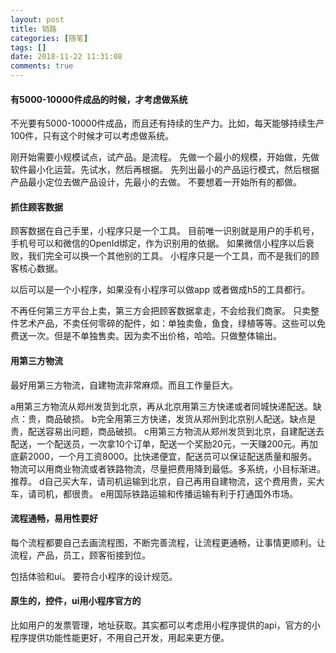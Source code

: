 ```yaml
---
layout: post
title: 销路
categories: [随笔]
tags: []
date: 2018-11-22 11:31:08
comments: true
---
```


#### 有5000-10000件成品的时候，才考虑做系统

不光要有5000-10000件成品，而且还有持续的生产力。比如，每天能够持续生产100件，只有这个时候才可以考虑做系统。

刚开始需要小规模试点，试产品。是流程。
先做一个最小的规模，开始做，先做软件最小化运营。先试水，然后再根据。
先列出最小的产品运行模式，然后根据产品最小定位去做产品设计，先最小的去做。
不要想着一开始所有的都做。

#### 抓住顾客数据

顾客数据在自己手里，小程序只是一个工具。
目前唯一识别就是用户的手机号，手机号可以和微信的OpenId绑定，作为识别用的依据。
如果微信小程序以后衰败，我们完全可以换一个其他别的工具。
小程序只是一个工具，而不是我们的顾客核心数据。

以后可以是一个小程序，如果没有小程序可以做app
或者做成h5的工具都行。

不再任何第三方平台上卖，第三方会把顾客数据拿走，不会给我们商家。
只卖整件艺术产品，不卖任何零碎的配件，如：单独卖鱼，鱼食，绿植等等。这些可以免费送一次。但是不单独售卖。因为卖不出价格，哈哈。只做整体输出。

#### 用第三方物流

最好用第三方物流，自建物流非常麻烦。而且工作量巨大。

a用第三方物流从郑州发货到北京，再从北京用第三方快递或者同城快递配送。缺点：贵，商品破损。
b完全用第三方快递，发货从郑州到北京别人配送。缺点是贵，配送容易出问题，商品破损。
c用第三方物流从郑州发货到北京，自建配送去配送，一个配送员，一次拿10个订单，配送一个奖励20元，一天赚200元。再加底薪2000，一个月工资8000。比快递便宜，配送员可以保证配送质量和服务。
物流可以用商业物流或者铁路物流，尽量把费用降到最低。多系统，小目标渐进。推荐。
d自己买大车，请司机运输到北京，自己再用自建物流，这个费用贵，买大车，请司机，都很贵。
e用国际铁路运输和传播运输有利于打通国外市场。

#### 流程通畅，易用性要好

每个流程都要自己去画流程图，不断完善流程，让流程更通畅，让事情更顺利。让流程，产品，员工，顾客衔接到位。

包括体验和ui。
要符合小程序的设计规范。

#### 原生的，控件，ui用小程序官方的

比如用户的发票管理，地址获取。其实都可以考虑用小程序提供的api，官方的小程序提供功能性能更好，不用自己开发，用起来更方便。



